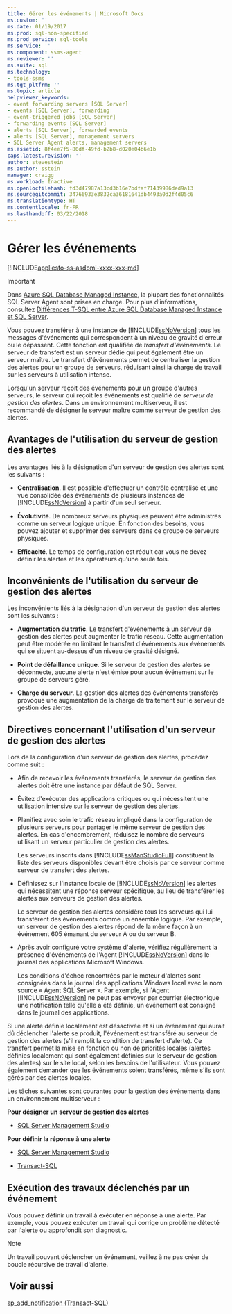 ```yaml
---
title: Gérer les événements | Microsoft Docs
ms.custom: ''
ms.date: 01/19/2017
ms.prod: sql-non-specified
ms.prod_service: sql-tools
ms.service: ''
ms.component: ssms-agent
ms.reviewer: ''
ms.suite: sql
ms.technology:
- tools-ssms
ms.tgt_pltfrm: ''
ms.topic: article
helpviewer_keywords:
- event forwarding servers [SQL Server]
- events [SQL Server], forwarding
- event-triggered jobs [SQL Server]
- forwarding events [SQL Server]
- alerts [SQL Server], forwarded events
- alerts [SQL Server], management servers
- SQL Server Agent alerts, management servers
ms.assetid: 8f4ee7f5-80df-49fd-b2b8-d020e04b6e1b
caps.latest.revision: ''
author: stevestein
ms.author: sstein
manager: craigg
ms.workload: Inactive
ms.openlocfilehash: fd3d47987a13cd3b16e7bdfaf71439986ded9a13
ms.sourcegitcommit: 34766933e3832ca36181641db4493a0d2f4d05c6
ms.translationtype: HT
ms.contentlocale: fr-FR
ms.lasthandoff: 03/22/2018
---
```

# <a name="manage-events"></a>Gérer les événements
[!INCLUDE[appliesto-ss-asdbmi-xxxx-xxx-md](../../includes/appliesto-ss-asdbmi-xxxx-xxx-md.md)]

> [!IMPORTANT]  
> Dans [Azure SQL Database Managed Instance](https://docs.microsoft.com/azure/sql-database/sql-database-managed-instance), la plupart des fonctionnalités SQL Server Agent sont prises en charge. Pour plus d’informations, consultez [Différences T-SQL entre Azure SQL Database Managed Instance et SQL Server](https://docs.microsoft.com/azure/sql-database/sql-database-managed-instance-transact-sql-information#sql-server-agent).

Vous pouvez transférer à une instance de [!INCLUDE[ssNoVersion](../../includes/ssnoversion_md.md)] tous les messages d'événements qui correspondent à un niveau de gravité d'erreur ou le dépassent. Cette fonction est qualifiée de *transfert d'événements*. Le serveur de transfert est un serveur dédié qui peut également être un serveur maître. Le transfert d'événements permet de centraliser la gestion des alertes pour un groupe de serveurs, réduisant ainsi la charge de travail sur les serveurs à utilisation intense.  
  
Lorsqu'un serveur reçoit des événements pour un groupe d'autres serveurs, le serveur qui reçoit les événements est qualifié de *serveur de gestion des alertes*. Dans un environnement multiserveur, il est recommandé de désigner le serveur maître comme serveur de gestion des alertes.  
  
## <a name="advantages-of-using-an-alerts-management-server"></a>Avantages de l'utilisation du serveur de gestion des alertes  
Les avantages liés à la désignation d'un serveur de gestion des alertes sont les suivants :  
  
-   **Centralisation**. Il est possible d'effectuer un contrôle centralisé et une vue consolidée des événements de plusieurs instances de [!INCLUDE[ssNoVersion](../../includes/ssnoversion_md.md)] à partir d'un seul serveur.  
  
-   **Évolutivité**. De nombreux serveurs physiques peuvent être administrés comme un serveur logique unique. En fonction des besoins, vous pouvez ajouter et supprimer des serveurs dans ce groupe de serveurs physiques.  
  
-   **Efficacité**. Le temps de configuration est réduit car vous ne devez définir les alertes et les opérateurs qu'une seule fois.  
  
## <a name="disadvantages-of-using-an-alerts-management-server"></a>Inconvénients de l'utilisation du serveur de gestion des alertes  
Les inconvénients liés à la désignation d'un serveur de gestion des alertes sont les suivants :  
  
-   **Augmentation du trafic**. Le transfert d'événements à un serveur de gestion des alertes peut augmenter le trafic réseau. Cette augmentation peut être modérée en limitant le transfert d'événements aux événements qui se situent au-dessus d'un niveau de gravité désigné.  
  
-   **Point de défaillance unique**. Si le serveur de gestion des alertes se déconnecte, aucune alerte n'est émise pour aucun événement sur le groupe de serveurs géré.  
  
-   **Charge du serveur**. La gestion des alertes des événements transférés provoque une augmentation de la charge de traitement sur le serveur de gestion des alertes.  
  
## <a name="guidelines-for-using-an-alerts-management-server"></a>Directives concernant l'utilisation d'un serveur de gestion des alertes  
Lors de la configuration d'un serveur de gestion des alertes, procédez comme suit :  
  
-   Afin de recevoir les événements transférés, le serveur de gestion des alertes doit être une instance par défaut de SQL Server.  
  
-   Évitez d'exécuter des applications critiques ou qui nécessitent une utilisation intensive sur le serveur de gestion des alertes.  
  
-   Planifiez avec soin le trafic réseau impliqué dans la configuration de plusieurs serveurs pour partager le même serveur de gestion des alertes. En cas d'encombrement, réduisez le nombre de serveurs utilisant un serveur particulier de gestion des alertes.  
  
    Les serveurs inscrits dans [!INCLUDE[ssManStudioFull](../../includes/ssmanstudiofull_md.md)] constituent la liste des serveurs disponibles devant être choisis par ce serveur comme serveur de transfert des alertes.  
  
-   Définissez sur l'instance locale de [!INCLUDE[ssNoVersion](../../includes/ssnoversion_md.md)] les alertes qui nécessitent une réponse serveur spécifique, au lieu de transférer les alertes aux serveurs de gestion des alertes.  
  
    Le serveur de gestion des alertes considère tous les serveurs qui lui transfèrent des événements comme un ensemble logique. Par exemple, un serveur de gestion des alertes répond de la même façon à un événement 605 émanant du serveur A ou du serveur B.  
  
-   Après avoir configuré votre système d'alerte, vérifiez régulièrement la présence d'événements de l'Agent [!INCLUDE[ssNoVersion](../../includes/ssnoversion_md.md)] dans le journal des applications Microsoft Windows.  
  
    Les conditions d'échec rencontrées par le moteur d'alertes sont consignées dans le journal des applications Windows local avec le nom source « Agent SQL Server ». Par exemple, si l'Agent [!INCLUDE[ssNoVersion](../../includes/ssnoversion_md.md)] ne peut pas envoyer par courrier électronique une notification telle qu'elle a été définie, un événement est consigné dans le journal des applications.  
  
Si une alerte définie localement est désactivée et si un événement qui aurait dû déclencher l'alerte se produit, l'événement est transféré au serveur de gestion des alertes (s'il remplit la condition de transfert d'alerte). Ce transfert permet la mise en fonction ou non de priorités locales (alertes définies localement qui sont également définies sur le serveur de gestion des alertes) sur le site local, selon les besoins de l'utilisateur. Vous pouvez également demander que les événements soient transférés, même s'ils sont gérés par des alertes locales.  
  
Les tâches suivantes sont courantes pour la gestion des événements dans un environnement multiserveur :  
  
**Pour désigner un serveur de gestion des alertes**  
  
-   [SQL Server Management Studio](../../ssms/agent/designate-an-events-forwarding-server-sql-server-management-studio.md)  
  
**Pour définir la réponse à une alerte**  
  
-   [SQL Server Management Studio](../../ssms/agent/define-the-response-to-an-alert-sql-server-management-studio.md)  
  
-   [Transact-SQL](http://msdn.microsoft.com/en-us/0525e0a2-ed0b-4e69-8a4c-a9e3e3622fbd)  
  
## <a name="running-event-triggered-jobs"></a>Exécution des travaux déclenchés par un événement  
Vous pouvez définir un travail à exécuter en réponse à une alerte. Par exemple, vous pouvez exécuter un travail qui corrige un problème détecté par l'alerte ou approfondit son diagnostic.  
  
> [!NOTE]  
> Un travail pouvant déclencher un événement, veillez à ne pas créer de boucle récursive de travail d'alerte.  
  
## <a name="see-also"></a> Voir aussi  
[sp_add_notification (Transact-SQL)](http://msdn.microsoft.com/en-us/44bee7d9-7517-4071-99be-8b36f979c7cc)  
  
